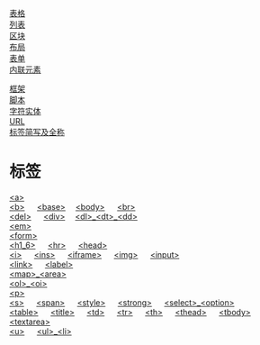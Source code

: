 



[表格](./contents/表格.md) &emsp; \
[列表](./contents/列表.md) &emsp; \
[区块](./contents/区块.md) &emsp; \
[布局](./contents/布局.md) &emsp; \
[表单](./contents/表单.md) &emsp; \
[内联元素](./contents/内联元素.md) &emsp; 






[框架](./contents/框架.md) &emsp; \
[脚本](./contents/脚本.md) &emsp; \
[字符实体](./contents/字符实体.md) &emsp; \
[URL](./contents/URL.md) &emsp; \
[标签简写及全称](./contents/标签简写及全称.md) &emsp;











# 标签
[\<a\>](./contents/\<a\>.md) &emsp; \
[\<b\>](./contents/\<b\>.md) &emsp; [\<base\>](./contents/\<base\>.md) &emsp;[\<body\>](./contents/\<body\>.md) &emsp; [\<br\>](./contents/\<br\>.md) &emsp; \
[\<del\>](./contents/\<del\>.md) &emsp; [\<div\>](./contents/\<div\>.md) &emsp;[\<dl\>\_\<dt\>\_\<dd\>](./contents/\<dl\>\_\<dt\>\_\<dd\>.md) &emsp; \
[\<em\>](./contents/\<em\>.md) &emsp; \
[\<form\>](./contents/\<form\>.md) &emsp; \
[\<h1_6\>](./contents/\<h1_6\>.md) &emsp; [\<hr\>](./contents/\<hr\>.md) &emsp; [\<head\>](./contents/\<head\>.md) &emsp; \
[\<i\>](./contents/\<i\>.md) &emsp; [\<ins\>](./contents/\<ins\>.md) &emsp; [\<iframe\>](./contents/\<iframe\>.md) &emsp; [\<img\>](./contents/\<img\>.md) &emsp; [\<input\>](./contents/\<input\>.md) &emsp; \
[\<link\>](./contents/\<link\>.md) &emsp; [\<label\>](./contents/\<label\>.md) &emsp; \
[\<map\>\_\<area\>](./contents/\<map\>\_\<area\>.md) &emsp;\
[\<ol\>\_\<oi\>](./contents/\<ol\>\_\<oi\>.md) &emsp; \
[\<p\>](./contents/\<p\>.md) &emsp; \
[\<s\>](./contents/\<s\>.md) &emsp; [\<span\>](./contents/\<span\>.md) &emsp; [\<style\>](./contents/\<style\>.md) &emsp; [\<strong\>](./contents/\<strong\>.md) &emsp; [\<select\>\_\<option\>](./contents/\<select\>\_\<option\>.md) &emsp;\
[\<table\>](./contents/\<table\>.md) &emsp; [\<title\>](./contents/\<title\>.md) &emsp; [\<td\>](./contents/\<td\>.md) &emsp; [\<tr\>](./contents/\<tr\>.md) &emsp; [\<th\>](./contents/\<th\>.md) &emsp; [\<thead\>](./contents/\<thead\>.md) &emsp; [\<tbody\>](./contents/\<tbody\>.md) &emsp; [\<textarea\>](./contents/\<textarea\>.md) &emsp; \
[\<u\>](./contents/\<u\>.md) &emsp; [\<ul\>\_\<li\>](./contents/\<ul\>\_\<li\>.md) &emsp;
